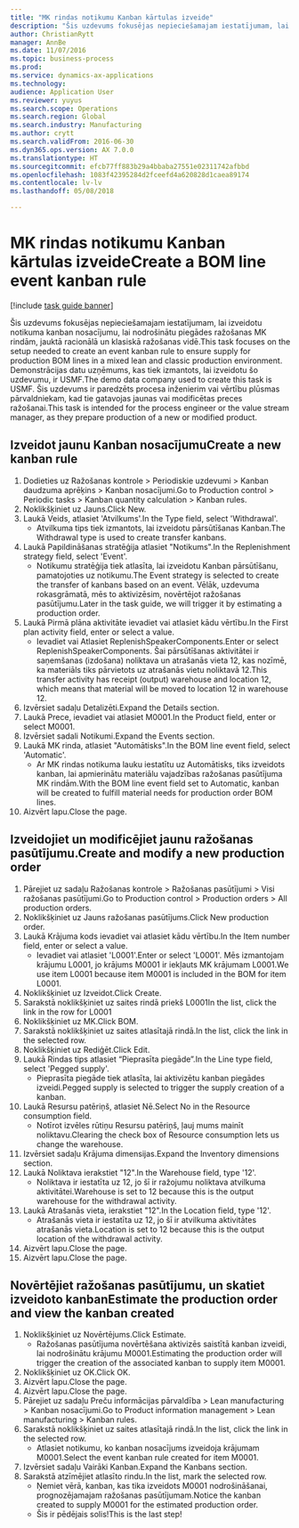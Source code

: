```yaml
--- 
title: "MK rindas notikumu Kanban kārtulas izveide"
description: "Šis uzdevums fokusējas nepieciešamajam iestatījumam, lai izveidotu notikuma kanban nosacījumu, lai nodrošinātu piegādes ražošanas MK rindām, jauktā racionālā un klasiskā ražošanas vidē."
author: ChristianRytt
manager: AnnBe
ms.date: 11/07/2016
ms.topic: business-process
ms.prod: 
ms.service: dynamics-ax-applications
ms.technology: 
audience: Application User
ms.reviewer: yuyus
ms.search.scope: Operations
ms.search.region: Global
ms.search.industry: Manufacturing
ms.author: crytt
ms.search.validFrom: 2016-06-30
ms.dyn365.ops.version: AX 7.0.0
ms.translationtype: HT
ms.sourcegitcommit: efcb77ff883b29a4bbaba27551e02311742afbbd
ms.openlocfilehash: 1083f42395284d2fceefd4a620828d1caea89174
ms.contentlocale: lv-lv
ms.lasthandoff: 05/08/2018

---
```

# <a name="create-a-bom-line-event-kanban-rule"></a><span data-ttu-id="c49dc-103">MK rindas notikumu Kanban kārtulas izveide</span><span class="sxs-lookup"><span data-stu-id="c49dc-103">Create a BOM line event kanban rule</span></span>

[!include [task guide banner](../../includes/task-guide-banner.md)]

<span data-ttu-id="c49dc-104">Šis uzdevums fokusējas nepieciešamajam iestatījumam, lai izveidotu notikuma kanban nosacījumu, lai nodrošinātu piegādes ražošanas MK rindām, jauktā racionālā un klasiskā ražošanas vidē.</span><span class="sxs-lookup"><span data-stu-id="c49dc-104">This task focuses on the setup needed to create an event kanban rule to ensure supply for production BOM lines in a mixed lean and classic production environment.</span></span> <span data-ttu-id="c49dc-105">Demonstrācijas datu uzņēmums, kas tiek izmantots, lai izveidotu šo uzdevumu, ir USMF.</span><span class="sxs-lookup"><span data-stu-id="c49dc-105">The demo data company used to create this task is USMF.</span></span> <span data-ttu-id="c49dc-106">Šis uzdevums ir paredzēts procesa inženierim vai vērtību plūsmas pārvaldniekam, kad tie gatavojas jaunas vai modificētas preces ražošanai.</span><span class="sxs-lookup"><span data-stu-id="c49dc-106">This task is intended for the process engineer or the value stream manager, as they prepare production of a new or modified product.</span></span>


## <a name="create-a-new-kanban-rule"></a><span data-ttu-id="c49dc-107">Izveidot jaunu Kanban nosacījumu</span><span class="sxs-lookup"><span data-stu-id="c49dc-107">Create a new kanban rule</span></span>
1. <span data-ttu-id="c49dc-108">Dodieties uz Ražošanas kontrole > Periodiskie uzdevumi > Kanban daudzuma aprēķins > Kanban nosacījumi.</span><span class="sxs-lookup"><span data-stu-id="c49dc-108">Go to Production control > Periodic tasks > Kanban quantity calculation > Kanban rules.</span></span>
2. <span data-ttu-id="c49dc-109">Noklikšķiniet uz Jauns.</span><span class="sxs-lookup"><span data-stu-id="c49dc-109">Click New.</span></span>
3. <span data-ttu-id="c49dc-110">Laukā Veids, atlasiet 'Atvilkums'.</span><span class="sxs-lookup"><span data-stu-id="c49dc-110">In the Type field, select 'Withdrawal'.</span></span>
    * <span data-ttu-id="c49dc-111">Atvilkuma tips tiek izmantots, lai izveidotu pārsūtīšanas Kanban.</span><span class="sxs-lookup"><span data-stu-id="c49dc-111">The Withdrawal type is used to create transfer kanbans.</span></span>  
4. <span data-ttu-id="c49dc-112">Laukā Papildināšanas stratēģija atlasiet "Notikums".</span><span class="sxs-lookup"><span data-stu-id="c49dc-112">In the Replenishment strategy field, select 'Event'.</span></span>
    * <span data-ttu-id="c49dc-113">Notikumu stratēģija tiek atlasīta, lai izveidotu Kanban pārsūtīšanu, pamatojoties uz notikumu.</span><span class="sxs-lookup"><span data-stu-id="c49dc-113">The Event strategy is selected to create the transfer of kanbans based on an event.</span></span> <span data-ttu-id="c49dc-114">Vēlāk, uzdevuma rokasgrāmatā, mēs to aktivizēsim, novērtējot ražošanas pasūtījumu.</span><span class="sxs-lookup"><span data-stu-id="c49dc-114">Later in the task guide, we will trigger it by estimating a production order.</span></span>  
5. <span data-ttu-id="c49dc-115">Laukā Pirmā plāna aktivitāte ievadiet vai atlasiet kādu vērtību.</span><span class="sxs-lookup"><span data-stu-id="c49dc-115">In the First plan activity field, enter or select a value.</span></span>
    * <span data-ttu-id="c49dc-116">Ievadiet vai Atlasiet ReplenishSpeakerComponents.</span><span class="sxs-lookup"><span data-stu-id="c49dc-116">Enter or select ReplenishSpeakerComponents.</span></span> <span data-ttu-id="c49dc-117">Šai pārsūtīšanas aktivitātei ir saņemšanas (izdošana) noliktava un atrašanās vieta 12, kas nozīmē, ka materiāls tiks pārvietots uz atrašanās vietu noliktavā 12.</span><span class="sxs-lookup"><span data-stu-id="c49dc-117">This transfer activity has receipt (output) warehouse and location 12, which means that material will be moved to location 12 in warehouse 12.</span></span>  
6. <span data-ttu-id="c49dc-118">Izvērsiet sadaļu Detalizēti.</span><span class="sxs-lookup"><span data-stu-id="c49dc-118">Expand the Details section.</span></span>
7. <span data-ttu-id="c49dc-119">Laukā Prece, ievadiet vai atlasiet M0001.</span><span class="sxs-lookup"><span data-stu-id="c49dc-119">In the Product field, enter or select M0001.</span></span>
8. <span data-ttu-id="c49dc-120">Izvērsiet sadali Notikumi.</span><span class="sxs-lookup"><span data-stu-id="c49dc-120">Expand the Events section.</span></span>
9. <span data-ttu-id="c49dc-121">Laukā MK rinda, atlasiet "Automātisks".</span><span class="sxs-lookup"><span data-stu-id="c49dc-121">In the BOM line event field, select 'Automatic'.</span></span>
    * <span data-ttu-id="c49dc-122">Ar MK rindas notikuma lauku iestatītu uz Automātisks, tiks izveidots kanban, lai apmierinātu materiālu vajadzības ražošanas pasūtījuma MK rindām.</span><span class="sxs-lookup"><span data-stu-id="c49dc-122">With the BOM line event field set to Automatic, kanban will be created to fulfill material needs for production order BOM lines.</span></span>  
10. <span data-ttu-id="c49dc-123">Aizvērt lapu.</span><span class="sxs-lookup"><span data-stu-id="c49dc-123">Close the page.</span></span>

## <a name="create-and-modify-a-new-production-order"></a><span data-ttu-id="c49dc-124">Izveidojiet un modificējiet jaunu ražošanas pasūtījumu.</span><span class="sxs-lookup"><span data-stu-id="c49dc-124">Create and modify a new production order</span></span>
1. <span data-ttu-id="c49dc-125">Pārejiet uz sadaļu Ražošanas kontrole > Ražošanas pasūtījumi > Visi ražošanas pasūtījumi.</span><span class="sxs-lookup"><span data-stu-id="c49dc-125">Go to Production control > Production orders > All production orders.</span></span>
2. <span data-ttu-id="c49dc-126">Noklikšķiniet uz Jauns ražošanas pasūtījums.</span><span class="sxs-lookup"><span data-stu-id="c49dc-126">Click New production order.</span></span>
3. <span data-ttu-id="c49dc-127">Laukā Krājuma kods ievadiet vai atlasiet kādu vērtību.</span><span class="sxs-lookup"><span data-stu-id="c49dc-127">In the Item number field, enter or select a value.</span></span>
    * <span data-ttu-id="c49dc-128">Ievadiet vai atlasiet 'L0001'.</span><span class="sxs-lookup"><span data-stu-id="c49dc-128">Enter or select 'L0001'.</span></span> <span data-ttu-id="c49dc-129">Mēs izmantojam krājumu L0001, jo krājums M0001 ir iekļauts MK krājumam L0001.</span><span class="sxs-lookup"><span data-stu-id="c49dc-129">We use item L0001 because item M0001 is included in the BOM for item L0001.</span></span>  
4. <span data-ttu-id="c49dc-130">Noklikšķiniet uz Izveidot.</span><span class="sxs-lookup"><span data-stu-id="c49dc-130">Click Create.</span></span>
5. <span data-ttu-id="c49dc-131">Sarakstā noklikšķiniet uz saites rindā priekš L0001</span><span class="sxs-lookup"><span data-stu-id="c49dc-131">In the list, click the link in the row for L0001</span></span>
6. <span data-ttu-id="c49dc-132">Noklikšķiniet uz MK.</span><span class="sxs-lookup"><span data-stu-id="c49dc-132">Click BOM.</span></span>
7. <span data-ttu-id="c49dc-133">Sarakstā noklikšķiniet uz saites atlasītajā rindā.</span><span class="sxs-lookup"><span data-stu-id="c49dc-133">In the list, click the link in the selected row.</span></span>
8. <span data-ttu-id="c49dc-134">Noklikšķiniet uz Rediģēt.</span><span class="sxs-lookup"><span data-stu-id="c49dc-134">Click Edit.</span></span>
9. <span data-ttu-id="c49dc-135">Laukā Rindas tips atlasiet “Pieprasīta piegāde”.</span><span class="sxs-lookup"><span data-stu-id="c49dc-135">In the Line type field, select 'Pegged supply'.</span></span>
    * <span data-ttu-id="c49dc-136">Pieprasīta piegāde tiek atlasīta, lai aktivizētu kanban piegādes izveidi.</span><span class="sxs-lookup"><span data-stu-id="c49dc-136">Pegged supply is selected to trigger the supply creation of a kanban.</span></span>  
10. <span data-ttu-id="c49dc-137">Laukā Resursu patēriņš, atlasiet Nē.</span><span class="sxs-lookup"><span data-stu-id="c49dc-137">Select No in the Resource consumption field.</span></span>
    * <span data-ttu-id="c49dc-138">Notīrot izvēles rūtiņu Resursu patēriņš, ļauj mums mainīt noliktavu.</span><span class="sxs-lookup"><span data-stu-id="c49dc-138">Clearing the check box of Resource consumption lets us change the warehouse.</span></span>  
11. <span data-ttu-id="c49dc-139">Izvērsiet sadaļu Krājuma dimensijas.</span><span class="sxs-lookup"><span data-stu-id="c49dc-139">Expand the Inventory dimensions section.</span></span>
12. <span data-ttu-id="c49dc-140">Laukā Noliktava ierakstiet "12".</span><span class="sxs-lookup"><span data-stu-id="c49dc-140">In the Warehouse field, type '12'.</span></span>
    * <span data-ttu-id="c49dc-141">Noliktava ir iestatīta uz 12, jo šī ir ražojumu noliktava atvilkuma aktivitātei.</span><span class="sxs-lookup"><span data-stu-id="c49dc-141">Warehouse is set to 12 because this is the output warehouse for the withdrawal activity.</span></span>  
13. <span data-ttu-id="c49dc-142">Laukā Atrašanās vieta, ierakstiet "12".</span><span class="sxs-lookup"><span data-stu-id="c49dc-142">In the Location field, type '12'.</span></span>
    * <span data-ttu-id="c49dc-143">Atrašanās vieta ir iestatīta uz 12, jo šī ir atvilkuma aktivitātes atrašanās vieta.</span><span class="sxs-lookup"><span data-stu-id="c49dc-143">Location is set to 12 because this is the output location of the withdrawal activity.</span></span>  
14. <span data-ttu-id="c49dc-144">Aizvērt lapu.</span><span class="sxs-lookup"><span data-stu-id="c49dc-144">Close the page.</span></span>
15. <span data-ttu-id="c49dc-145">Aizvērt lapu.</span><span class="sxs-lookup"><span data-stu-id="c49dc-145">Close the page.</span></span>

## <a name="estimate-the-production-order-and-view-the-kanban-created"></a><span data-ttu-id="c49dc-146">Novērtējiet ražošanas pasūtījumu, un skatiet izveidoto kanban</span><span class="sxs-lookup"><span data-stu-id="c49dc-146">Estimate the production order and view the kanban created</span></span>
1. <span data-ttu-id="c49dc-147">Noklikšķiniet uz Novērtējums.</span><span class="sxs-lookup"><span data-stu-id="c49dc-147">Click Estimate.</span></span>
    * <span data-ttu-id="c49dc-148">Ražošanas pasūtījuma novērtēšana aktivizēs saistītā kanban izveidi, lai nodrošinātu krājumu M0001.</span><span class="sxs-lookup"><span data-stu-id="c49dc-148">Estimating the production order will trigger the creation of the associated kanban to supply item M0001.</span></span>  
2. <span data-ttu-id="c49dc-149">Noklikšķiniet uz OK.</span><span class="sxs-lookup"><span data-stu-id="c49dc-149">Click OK.</span></span>
3. <span data-ttu-id="c49dc-150">Aizvērt lapu.</span><span class="sxs-lookup"><span data-stu-id="c49dc-150">Close the page.</span></span>
4. <span data-ttu-id="c49dc-151">Aizvērt lapu.</span><span class="sxs-lookup"><span data-stu-id="c49dc-151">Close the page.</span></span>
5. <span data-ttu-id="c49dc-152">Pārejiet uz sadaļu Preču informācijas pārvaldība > Lean manufacturing > Kanban nosacījumi.</span><span class="sxs-lookup"><span data-stu-id="c49dc-152">Go to Product information management > Lean manufacturing > Kanban rules.</span></span>
6. <span data-ttu-id="c49dc-153">Sarakstā noklikšķiniet uz saites atlasītajā rindā.</span><span class="sxs-lookup"><span data-stu-id="c49dc-153">In the list, click the link in the selected row.</span></span>
    * <span data-ttu-id="c49dc-154">Atlasiet notikumu, ko kanban nosacījums izveidoja krājumam M0001.</span><span class="sxs-lookup"><span data-stu-id="c49dc-154">Select the event kanban rule created for item M0001.</span></span>  
7. <span data-ttu-id="c49dc-155">Izvērsiet sadaļu Vairāki Kanban.</span><span class="sxs-lookup"><span data-stu-id="c49dc-155">Expand the Kanbans section.</span></span>
8. <span data-ttu-id="c49dc-156">Sarakstā atzīmējiet atlasīto rindu.</span><span class="sxs-lookup"><span data-stu-id="c49dc-156">In the list, mark the selected row.</span></span>
    * <span data-ttu-id="c49dc-157">Ņemiet vērā, kanban, kas tika izveidots M0001 nodrošināšanai, prognozējamajam ražošanas pasūtījumam.</span><span class="sxs-lookup"><span data-stu-id="c49dc-157">Notice the kanban created to supply M0001 for the estimated production order.</span></span>  
    * <span data-ttu-id="c49dc-158">Šis ir pēdējais solis!</span><span class="sxs-lookup"><span data-stu-id="c49dc-158">This is the last step!</span></span>  


